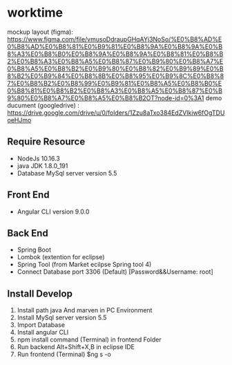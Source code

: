 # worktime
mockup layout (figma): https://www.figma.com/file/vmusoDdraupGHqAYj3NoSo/%E0%B8%AD%E0%B8%AD%E0%B8%81%E0%B9%81%E0%B8%9A%E0%B8%9A%E0%B8%A3%E0%B8%B0%E0%B8%9A%E0%B8%9A%E0%B8%81%E0%B8%B2%E0%B8%A3%E0%B8%A5%E0%B8%87%E0%B9%80%E0%B8%A7%E0%B8%A5%E0%B8%B2%E0%B9%80%E0%B8%82%E0%B9%89%E0%B8%B2%E0%B9%84%E0%B8%8B%E0%B8%95%E0%B9%8C%E0%B8%87%E0%B8%B2%E0%B8%99%E0%B9%81%E0%B8%A5%E0%B8%B0%E0%B8%81%E0%B8%B2%E0%B8%A3%E0%B8%A5%E0%B8%87%E0%B9%80%E0%B8%A7%E0%B8%A5%E0%B8%B2OT?node-id=0%3A1
demo ducument (googledrive) : https://drive.google.com/drive/u/0/folders/1Zzu8aTxo384EdZVIkiw6fOgTDUoeHJmo 
## Require Resource
* NodeJs 10.16.3
* java JDK 1.8.0_191
* Database MySql server version 5.5
## Front End
* Angular CLI version 9.0.0
## Back End
* Spring Boot
* Lombok (extention for eclipse)
* Spring Tool (from Market ecilpse Spring tool 4)
* Connect Database port 3306 (Default) [Password&&Username: root]
## Install Develop
1) Install path java And marven in PC Environment
2) Install MySql server version 5.5
3) Import Database
4) Install angular CLI
5) npm install command (Terminal) in frontend Folder
6) Run backend Alt+Shift+X,B in eclipse IDE
7) Run frontend (Terminal) $ng s -o 


